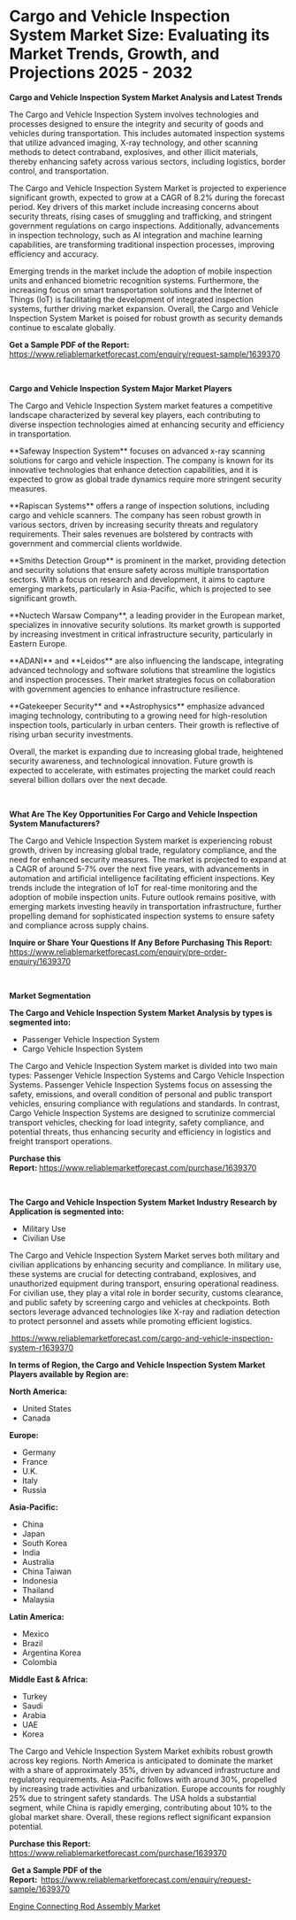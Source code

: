 <p><h1>Cargo and Vehicle Inspection System Market Size: Evaluating its Market Trends, Growth, and Projections 2025 - 2032</h1></p><p><strong>Cargo and Vehicle Inspection System Market Analysis and Latest Trends</strong></p>
<p><p>The Cargo and Vehicle Inspection System involves technologies and processes designed to ensure the integrity and security of goods and vehicles during transportation. This includes automated inspection systems that utilize advanced imaging, X-ray technology, and other scanning methods to detect contraband, explosives, and other illicit materials, thereby enhancing safety across various sectors, including logistics, border control, and transportation.</p><p>The Cargo and Vehicle Inspection System Market is projected to experience significant growth, expected to grow at a CAGR of 8.2% during the forecast period. Key drivers of this market include increasing concerns about security threats, rising cases of smuggling and trafficking, and stringent government regulations on cargo inspections. Additionally, advancements in inspection technology, such as AI integration and machine learning capabilities, are transforming traditional inspection processes, improving efficiency and accuracy.</p><p>Emerging trends in the market include the adoption of mobile inspection units and enhanced biometric recognition systems. Furthermore, the increasing focus on smart transportation solutions and the Internet of Things (IoT) is facilitating the development of integrated inspection systems, further driving market expansion. Overall, the Cargo and Vehicle Inspection System Market is poised for robust growth as security demands continue to escalate globally.</p></p>
<p><strong>Get a Sample PDF of the Report:&nbsp;</strong> <a href="https://www.reliablemarketforecast.com/enquiry/request-sample/1639370?utm_campaign=2890&utm_medium=2&utm_source=Github&utm_content=ia&utm_term=11042025&utm_id=cargo-and-vehicle-inspection-system">https://www.reliablemarketforecast.com/enquiry/request-sample/1639370</a></p>
<p>&nbsp;</p>
<p><strong>Cargo and Vehicle Inspection System Major Market Players</strong></p>
<p><p>The Cargo and Vehicle Inspection System market features a competitive landscape characterized by several key players, each contributing to diverse inspection technologies aimed at enhancing security and efficiency in transportation.</p><p>**Safeway Inspection System** focuses on advanced x-ray scanning solutions for cargo and vehicle inspection. The company is known for its innovative technologies that enhance detection capabilities, and it is expected to grow as global trade dynamics require more stringent security measures.</p><p>**Rapiscan Systems** offers a range of inspection solutions, including cargo and vehicle scanners. The company has seen robust growth in various sectors, driven by increasing security threats and regulatory requirements. Their sales revenues are bolstered by contracts with government and commercial clients worldwide.</p><p>**Smiths Detection Group** is prominent in the market, providing detection and security solutions that ensure safety across multiple transportation sectors. With a focus on research and development, it aims to capture emerging markets, particularly in Asia-Pacific, which is projected to see significant growth.</p><p>**Nuctech Warsaw Company**, a leading provider in the European market, specializes in innovative security solutions. Its market growth is supported by increasing investment in critical infrastructure security, particularly in Eastern Europe.</p><p>**ADANI** and **Leidos** are also influencing the landscape, integrating advanced technology and software solutions that streamline the logistics and inspection processes. Their market strategies focus on collaboration with government agencies to enhance infrastructure resilience.</p><p>**Gatekeeper Security** and **Astrophysics** emphasize advanced imaging technology, contributing to a growing need for high-resolution inspection tools, particularly in urban centers. Their growth is reflective of rising urban security investments.</p><p>Overall, the market is expanding due to increasing global trade, heightened security awareness, and technological innovation. Future growth is expected to accelerate, with estimates projecting the market could reach several billion dollars over the next decade.</p></p>
<p>&nbsp;</p>
<p><strong>What Are The Key Opportunities For Cargo and Vehicle Inspection System Manufacturers?</strong></p>
<p><p>The Cargo and Vehicle Inspection System market is experiencing robust growth, driven by increasing global trade, regulatory compliance, and the need for enhanced security measures. The market is projected to expand at a CAGR of around 5-7% over the next five years, with advancements in automation and artificial intelligence facilitating efficient inspections. Key trends include the integration of IoT for real-time monitoring and the adoption of mobile inspection units. Future outlook remains positive, with emerging markets investing heavily in transportation infrastructure, further propelling demand for sophisticated inspection systems to ensure safety and compliance across supply chains.</p></p>
<p><strong>Inquire or Share Your Questions If Any Before Purchasing This Report:</strong> <a href="https://www.reliablemarketforecast.com/enquiry/pre-order-enquiry/1639370?utm_campaign=2890&utm_medium=2&utm_source=Github&utm_content=ia&utm_term=11042025&utm_id=cargo-and-vehicle-inspection-system">https://www.reliablemarketforecast.com/enquiry/pre-order-enquiry/1639370</a></p>
<p>&nbsp;</p>
<p><strong>Market Segmentation</strong></p>
<p><strong>The Cargo and Vehicle Inspection System Market Analysis by types is segmented into:</strong></p>
<p><ul><li>Passenger Vehicle Inspection System</li><li>Cargo Vehicle Inspection System</li></ul></p>
<p><p>The Cargo and Vehicle Inspection System market is divided into two main types: Passenger Vehicle Inspection Systems and Cargo Vehicle Inspection Systems. Passenger Vehicle Inspection Systems focus on assessing the safety, emissions, and overall condition of personal and public transport vehicles, ensuring compliance with regulations and standards. In contrast, Cargo Vehicle Inspection Systems are designed to scrutinize commercial transport vehicles, checking for load integrity, safety compliance, and potential threats, thus enhancing security and efficiency in logistics and freight transport operations.</p></p>
<p><strong>Purchase this Report:&nbsp;</strong><a href="https://www.reliablemarketforecast.com/purchase/1639370?utm_campaign=2890&utm_medium=2&utm_source=Github&utm_content=ia&utm_term=11042025&utm_id=cargo-and-vehicle-inspection-system">https://www.reliablemarketforecast.com/purchase/1639370</a></p>
<p>&nbsp;</p>
<p><strong>The Cargo and Vehicle Inspection System Market Industry Research by Application is segmented into:</strong></p>
<p><ul><li>Military Use</li><li>Civilian Use</li></ul></p>
<p><p>The Cargo and Vehicle Inspection System Market serves both military and civilian applications by enhancing security and compliance. In military use, these systems are crucial for detecting contraband, explosives, and unauthorized equipment during transport, ensuring operational readiness. For civilian use, they play a vital role in border security, customs clearance, and public safety by screening cargo and vehicles at checkpoints. Both sectors leverage advanced technologies like X-ray and radiation detection to protect personnel and assets while promoting efficient logistics.</p></p>
<p><a href="https://www.reliablemarketforecast.com/cargo-and-vehicle-inspection-system-r1639370?utm_campaign=2890&utm_medium=2&utm_source=Github&utm_content=ia&utm_term=11042025&utm_id=cargo-and-vehicle-inspection-system">&nbsp;https://www.reliablemarketforecast.com/cargo-and-vehicle-inspection-system-r1639370</a></p>
<p><strong>In terms of Region, the Cargo and Vehicle Inspection System Market Players available by Region are:</strong></p>
<p>
    <p> <strong> North America: </strong>
        <ul>
            <li>United States</li>
            <li>Canada</li>
        </ul>
        </p> 
    <p> <strong> Europe: </strong>
        <ul>
            <li>Germany</li>
            <li>France</li>
            <li>U.K.</li>
            <li>Italy</li>
            <li>Russia</li>
        </ul>
        </p> 
    <p> <strong> Asia-Pacific: </strong>
        <ul>
            <li>China</li>
            <li>Japan</li>
            <li>South Korea</li>
            <li>India</li>
            <li>Australia</li>
            <li>China Taiwan</li>
            <li>Indonesia</li>
            <li>Thailand</li>
            <li>Malaysia</li>
        </ul>
        </p> 
    <p> <strong> Latin America: </strong>
        <ul>
            <li>Mexico</li>
            <li>Brazil</li>
            <li>Argentina Korea</li>
            <li>Colombia</li>
        </ul>
        </p> 
    <p> <strong> Middle East & Africa: </strong>
        <ul>
            <li>Turkey</li>
            <li>Saudi</li>
            <li>Arabia</li>
            <li>UAE</li>
            <li>Korea</li>
        </ul>
    </p>
    </p>
<p><p>The Cargo and Vehicle Inspection System Market exhibits robust growth across key regions. North America is anticipated to dominate the market with a share of approximately 35%, driven by advanced infrastructure and regulatory requirements. Asia-Pacific follows with around 30%, propelled by increasing trade activities and urbanization. Europe accounts for roughly 25% due to stringent safety standards. The USA holds a substantial segment, while China is rapidly emerging, contributing about 10% to the global market share. Overall, these regions reflect significant expansion potential.</p></p>
<p><strong>Purchase this Report: </strong><a href="https://www.reliablemarketforecast.com/purchase/1639370?utm_campaign=2890&utm_medium=2&utm_source=Github&utm_content=ia&utm_term=11042025&utm_id=cargo-and-vehicle-inspection-system">https://www.reliablemarketforecast.com/purchase/1639370</a></p>
<p>&nbsp;<strong>Get a Sample PDF of the Report:&nbsp;&nbsp;</strong><a href="https://www.reliablemarketforecast.com/enquiry/request-sample/1639370?utm_campaign=2890&utm_medium=2&utm_source=Github&utm_content=ia&utm_term=11042025&utm_id=cargo-and-vehicle-inspection-system">https://www.reliablemarketforecast.com/enquiry/request-sample/1639370</a></p>
<p><strong></strong></p>
<p><p><a href="https://github.com/rushanday/Market-Research-Report-List-1/blob/main/engine-connecting-rod-assembly-market.md?utm_campaign=2890&utm_medium=2&utm_source=Github&utm_content=ia&utm_term=11042025&utm_id=cargo-and-vehicle-inspection-system">Engine Connecting Rod Assembly Market</a></p></p>